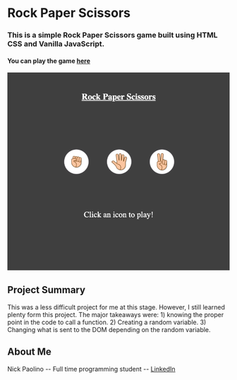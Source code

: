# Rock Paper Scissors

### This is a simple Rock Paper Scissors game built using HTML CSS and Vanilla JavaScript.
 
#### You can play the game [here](https://beethoven3579.github.io/My-Rock-Paper-Scissors-App/) 

![](RockPaperScissorsScreenShot.png)

## Project Summary

This was a less difficult project for me at this stage. However, I still learned plenty form this project. 
The major takeaways were: 1) knowing the proper point in the code to call a function. 2) Creating a random variable. 
3) Changing what is sent to the DOM depending on the random variable. 

## About Me

Nick Paolino -- Full time programming student -- [LinkedIn](https://www.linkedin.com/in/nick-paolino-00469291/)
